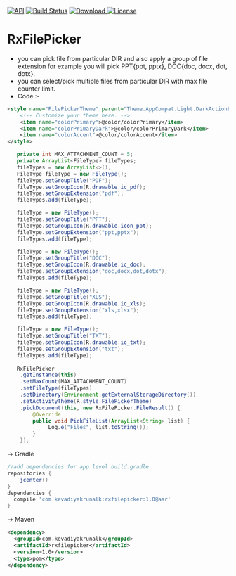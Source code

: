 [![API](https://img.shields.io/badge/API-16%2B-red.svg?style=flat)](https://android-arsenal.com/api?level=16)
[![Build Status](https://travis-ci.org/wupdigital/android-maven-publish.svg?branch=master)](https://github.com/Krunal-Kevadiya/RxFilePicker)
[ ![Download](https://api.bintray.com/packages/kevadiyakrunalk/MyFramework/rxfilepicker/images/download.svg) ](https://bintray.com/kevadiyakrunalk/MyFramework/rxfilepicker/_latestVersion) 
[![License](https://img.shields.io/badge/License-Apache%202.0-orange.svg)](https://opensource.org/licenses/Apache-2.0)

# RxFilePicker

* you can pick file from particular DIR and also apply a group of file extension for example you will pick PPT{ppt, pptx}, DOC{doc, docx, dot, dotx}.
* you can select/pick multiple files from particular DIR with max file counter limit.
* Code :-
```xml
<style name="FilePickerTheme" parent="Theme.AppCompat.Light.DarkActionBar">
    <!-- Customize your theme here. -->
    <item name="colorPrimary">@color/colorPrimary</item>
    <item name="colorPrimaryDark">@color/colorPrimaryDark</item>
    <item name="colorAccent">@color/colorAccent</item>
</style>
```    
```java
   private int MAX_ATTACHMENT_COUNT = 5;
   private ArrayList<FileType> fileTypes;
   fileTypes = new ArrayList<>();
   FileType fileType = new FileType();
   fileType.setGroupTitle("PDF");
   fileType.setGroupIcon(R.drawable.ic_pdf);
   fileType.setGroupExtension("pdf");
   fileTypes.add(fileType);

   fileType = new FileType();
   fileType.setGroupTitle("PPT");
   fileType.setGroupIcon(R.drawable.icon_ppt);
   fileType.setGroupExtension("ppt,pptx");
   fileTypes.add(fileType);

   fileType = new FileType();
   fileType.setGroupTitle("DOC");
   fileType.setGroupIcon(R.drawable.ic_doc);
   fileType.setGroupExtension("doc,docx,dot,dotx");
   fileTypes.add(fileType);

   fileType = new FileType();
   fileType.setGroupTitle("XLS");
   fileType.setGroupIcon(R.drawable.ic_xls);
   fileType.setGroupExtension("xls,xlsx");
   fileTypes.add(fileType);

   fileType = new FileType();
   fileType.setGroupTitle("TXT");
   fileType.setGroupIcon(R.drawable.ic_txt);
   fileType.setGroupExtension("txt");
   fileTypes.add(fileType);
        
   RxFilePicker
    .getInstance(this)
    .setMaxCount(MAX_ATTACHMENT_COUNT)
    .setFileType(fileTypes)
    .setDirectory(Environment.getExternalStorageDirectory())
    .setActivityTheme(R.style.FilePickerTheme)
    .pickDocument(this, new RxFilePicker.FileResult() {
        @Override
        public void PickFileList(ArrayList<String> list) {
             Log.e("Files", list.toString());
        }
    });
```
-> Gradle
```groovy
//add dependencies for app level build.gradle
repositories {
    jcenter()
}
dependencies {
  compile 'com.kevadiyakrunalk:rxfilepicker:1.0@aar'
}
```
-> Maven
```xml
<dependency>
  <groupId>com.kevadiyakrunalk</groupId>
  <artifactId>rxfilepicker</artifactId>
  <version>1.0</version>
  <type>pom</type>
</dependency>
```
